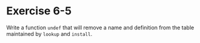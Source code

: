# Exercise 6-5

Write a function `undef` that will remove a name and definition from the table maintained by `lookup` and `install`.
